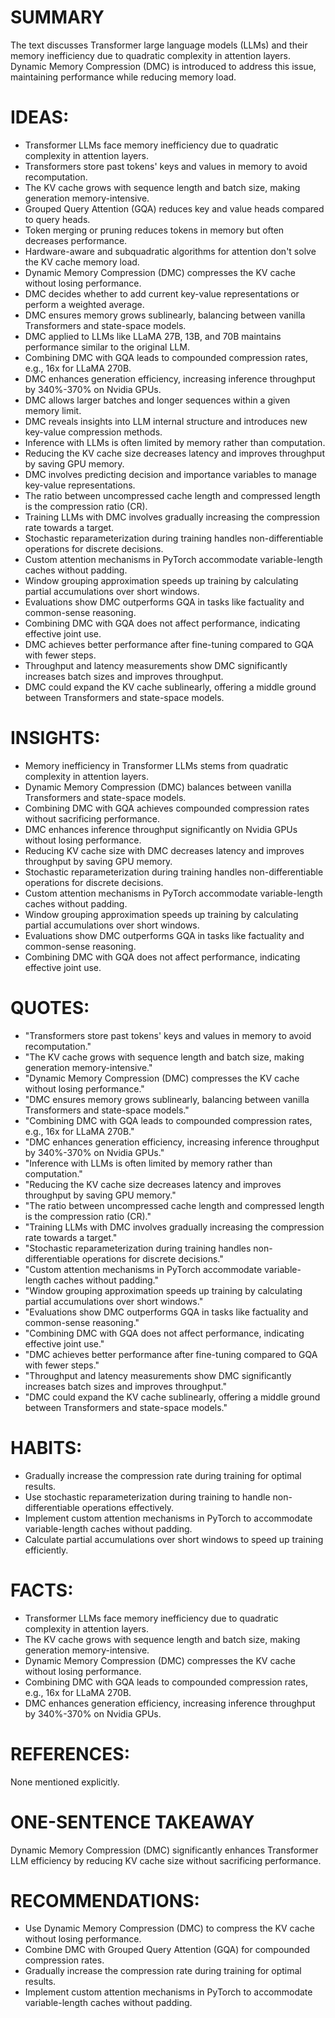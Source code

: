 # SUMMARY
The text discusses Transformer large language models (LLMs) and their memory inefficiency due to quadratic complexity in attention layers. Dynamic Memory Compression (DMC) is introduced to address this issue, maintaining performance while reducing memory load.

# IDEAS:
- Transformer LLMs face memory inefficiency due to quadratic complexity in attention layers.
- Transformers store past tokens' keys and values in memory to avoid recomputation.
- The KV cache grows with sequence length and batch size, making generation memory-intensive.
- Grouped Query Attention (GQA) reduces key and value heads compared to query heads.
- Token merging or pruning reduces tokens in memory but often decreases performance.
- Hardware-aware and subquadratic algorithms for attention don't solve the KV cache memory load.
- Dynamic Memory Compression (DMC) compresses the KV cache without losing performance.
- DMC decides whether to add current key-value representations or perform a weighted average.
- DMC ensures memory grows sublinearly, balancing between vanilla Transformers and state-space models.
- DMC applied to LLMs like LLaMA 27B, 13B, and 70B maintains performance similar to the original LLM.
- Combining DMC with GQA leads to compounded compression rates, e.g., 16x for LLaMA 270B.
- DMC enhances generation efficiency, increasing inference throughput by 340%-370% on Nvidia GPUs.
- DMC allows larger batches and longer sequences within a given memory limit.
- DMC reveals insights into LLM internal structure and introduces new key-value compression methods.
- Inference with LLMs is often limited by memory rather than computation.
- Reducing the KV cache size decreases latency and improves throughput by saving GPU memory.
- DMC involves predicting decision and importance variables to manage key-value representations.
- The ratio between uncompressed cache length and compressed length is the compression ratio (CR).
- Training LLMs with DMC involves gradually increasing the compression rate towards a target.
- Stochastic reparameterization during training handles non-differentiable operations for discrete decisions.
- Custom attention mechanisms in PyTorch accommodate variable-length caches without padding.
- Window grouping approximation speeds up training by calculating partial accumulations over short windows.
- Evaluations show DMC outperforms GQA in tasks like factuality and common-sense reasoning.
- Combining DMC with GQA does not affect performance, indicating effective joint use.
- DMC achieves better performance after fine-tuning compared to GQA with fewer steps.
- Throughput and latency measurements show DMC significantly increases batch sizes and improves throughput.
- DMC could expand the KV cache sublinearly, offering a middle ground between Transformers and state-space models.

# INSIGHTS:
- Memory inefficiency in Transformer LLMs stems from quadratic complexity in attention layers.
- Dynamic Memory Compression (DMC) balances between vanilla Transformers and state-space models.
- Combining DMC with GQA achieves compounded compression rates without sacrificing performance.
- DMC enhances inference throughput significantly on Nvidia GPUs without losing performance.
- Reducing KV cache size with DMC decreases latency and improves throughput by saving GPU memory.
- Stochastic reparameterization during training handles non-differentiable operations for discrete decisions.
- Custom attention mechanisms in PyTorch accommodate variable-length caches without padding.
- Window grouping approximation speeds up training by calculating partial accumulations over short windows.
- Evaluations show DMC outperforms GQA in tasks like factuality and common-sense reasoning.
- Combining DMC with GQA does not affect performance, indicating effective joint use.

# QUOTES:
- "Transformers store past tokens' keys and values in memory to avoid recomputation."
- "The KV cache grows with sequence length and batch size, making generation memory-intensive."
- "Dynamic Memory Compression (DMC) compresses the KV cache without losing performance."
- "DMC ensures memory grows sublinearly, balancing between vanilla Transformers and state-space models."
- "Combining DMC with GQA leads to compounded compression rates, e.g., 16x for LLaMA 270B."
- "DMC enhances generation efficiency, increasing inference throughput by 340%-370% on Nvidia GPUs."
- "Inference with LLMs is often limited by memory rather than computation."
- "Reducing the KV cache size decreases latency and improves throughput by saving GPU memory."
- "The ratio between uncompressed cache length and compressed length is the compression ratio (CR)."
- "Training LLMs with DMC involves gradually increasing the compression rate towards a target."
- "Stochastic reparameterization during training handles non-differentiable operations for discrete decisions."
- "Custom attention mechanisms in PyTorch accommodate variable-length caches without padding."
- "Window grouping approximation speeds up training by calculating partial accumulations over short windows."
- "Evaluations show DMC outperforms GQA in tasks like factuality and common-sense reasoning."
- "Combining DMC with GQA does not affect performance, indicating effective joint use."
- "DMC achieves better performance after fine-tuning compared to GQA with fewer steps."
- "Throughput and latency measurements show DMC significantly increases batch sizes and improves throughput."
- "DMC could expand the KV cache sublinearly, offering a middle ground between Transformers and state-space models."

# HABITS:
- Gradually increase the compression rate during training for optimal results.
- Use stochastic reparameterization during training to handle non-differentiable operations effectively.
- Implement custom attention mechanisms in PyTorch to accommodate variable-length caches without padding.
- Calculate partial accumulations over short windows to speed up training efficiently.

# FACTS:
- Transformer LLMs face memory inefficiency due to quadratic complexity in attention layers.
- The KV cache grows with sequence length and batch size, making generation memory-intensive.
- Dynamic Memory Compression (DMC) compresses the KV cache without losing performance.
- Combining DMC with GQA leads to compounded compression rates, e.g., 16x for LLaMA 270B.
- DMC enhances generation efficiency, increasing inference throughput by 340%-370% on Nvidia GPUs.

# REFERENCES:
None mentioned explicitly.

# ONE-SENTENCE TAKEAWAY
Dynamic Memory Compression (DMC) significantly enhances Transformer LLM efficiency by reducing KV cache size without sacrificing performance.

# RECOMMENDATIONS:
- Use Dynamic Memory Compression (DMC) to compress the KV cache without losing performance.
- Combine DMC with Grouped Query Attention (GQA) for compounded compression rates.
- Gradually increase the compression rate during training for optimal results.
- Implement custom attention mechanisms in PyTorch to accommodate variable-length caches without padding.